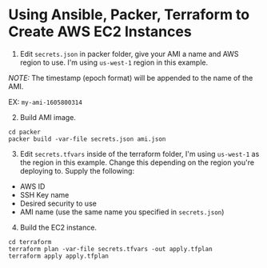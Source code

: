 # Using Ansible, Packer, Terraform to Create AWS EC2 Instances

1. Edit `secrets.json` in packer folder, give your AMI a name and AWS region to use. I'm using `us-west-1` region in this example.

_NOTE:_ The timestamp (epoch format) will be appended to the name of the AMI.

EX: `my-ami-1605800314` 

2. Build AMI image.
```
cd packer
packer build -var-file secrets.json ami.json
```

3. Edit `secrets.tfvars` inside of the terraform folder, I'm using `us-west-1` as the region in this example. Change this depending on the region you're deploying to.
Supply the following:
- AWS ID
- SSH Key name
- Desired security to use
- AMI name (use the same name you specified in `secrets.json`)

4. Build the EC2 instance.
```
cd terraform
terraform plan -var-file secrets.tfvars -out apply.tfplan
terraform apply apply.tfplan
